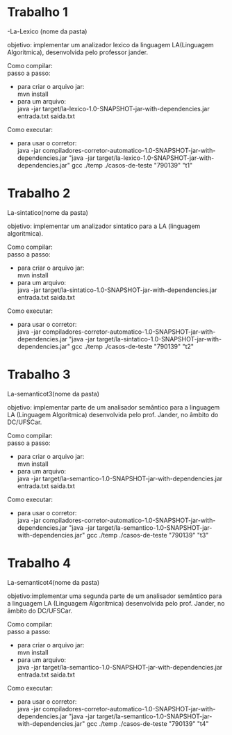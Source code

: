# Trabalho 1
-La-Lexico (nome da pasta)

objetivo: implementar um analizador lexico da linguagem LA(Linguagem Algoritmica), desenvolvida pelo professor jander.


Como compilar:  
passo a passo:
- para criar o arquivo jar:   
mvn install 
- para um arquivo:  
java -jar target/la-lexico-1.0-SNAPSHOT-jar-with-dependencies.jar entrada.txt saida.txt

Como executar:
- para usar o corretor:   
java -jar compiladores-corretor-automatico-1.0-SNAPSHOT-jar-with-dependencies.jar "java -jar target/la-lexico-1.0-SNAPSHOT-jar-with-dependencies.jar" gcc ./temp ./casos-de-teste "790139" "t1"

# Trabalho 2 

La-sintatico(nome da pasta)

objetivo: implementar um analizador sintatico para a LA (linguagem algoritmica).

Como compilar:  
passo a passo:
- para criar o arquivo jar:   
mvn install 
- para um arquivo:   
java -jar target/la-sintatico-1.0-SNAPSHOT-jar-with-dependencies.jar entrada.txt saida.txt

Como executar:

- para usar o corretor:   
java -jar compiladores-corretor-automatico-1.0-SNAPSHOT-jar-with-dependencies.jar "java -jar target/la-sintatico-1.0-SNAPSHOT-jar-with-dependencies.jar" gcc ./temp ./casos-de-teste "790139" "t2"

# Trabalho 3 

La-semanticot3(nome da pasta)

objetivo: implementar parte de um analisador semântico para a linguagem LA (Linguagem Algorítmica) desenvolvida pelo prof. Jander, no âmbito do DC/UFSCar.

Como compilar:  
passo a passo:
- para criar o arquivo jar:   
mvn install 
- para um arquivo:  
java -jar target/la-semantico-1.0-SNAPSHOT-jar-with-dependencies.jar entrada.txt saida.txt

Como executar:
- para usar o corretor:   
java -jar compiladores-corretor-automatico-1.0-SNAPSHOT-jar-with-dependencies.jar "java -jar target/la-semantico-1.0-SNAPSHOT-jar-with-dependencies.jar" gcc ./temp ./casos-de-teste "790139" "t3"

# Trabalho 4

La-semanticot4(nome da pasta)

objetivo:implementar uma segunda parte de um analisador semântico para a linguagem LA (Linguagem Algorítmica) desenvolvida pelo prof. Jander, no âmbito do DC/UFSCar.

Como compilar:  
passo a passo:
- para criar o arquivo jar:   
mvn install 
- para um arquivo:  
java -jar target/la-semantico-1.0-SNAPSHOT-jar-with-dependencies.jar entrada.txt saida.txt

Como executar:
- para usar o corretor:   
java -jar compiladores-corretor-automatico-1.0-SNAPSHOT-jar-with-dependencies.jar "java -jar target/la-semantico-1.0-SNAPSHOT-jar-with-dependencies.jar" gcc ./temp ./casos-de-teste "790139" "t4"
